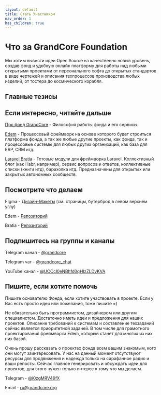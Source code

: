 ```yaml
---
layout: default
title: Стать Участником
nav_order: 1
has_children: true
---
```


# Что за GrandCore Foundation
Мы хотим вывести идеи Open Source на качественно новый уровень, создав фонд и удобную онлайн платформу для работы над любыми открытыми проектами от персонального софта до открытых стандартов в виде чертежей и описания техпроцессов производства любых изделий, от тостера до космического корабля.

## Главные тезисы


## Если интересно, читайте дальше

[Про фонд GrandCore](https://grandcore.org/docs/01-about-grandcore/) - Философия работы фонда и его сервисы. 

[Edem](https://grandcore.org/docs/02-edem/) - Процессовый фреймворк на основе которого будет строиться платформа фонда, а так же любые другие проекты, как фонда, так и процессовые системы для любых других организаций, как база для ERP, CRM итд. 

[Laravel Bratia](https://grandcore.org/docs/03-bratia/) - Готовые модули для фреймворка Laravel. Коллективный блог (как Habr, например), сервис вопросов и ответов, коллективные списки (книги итд), барахолка итд. Предназначены для открытых или закрытых автономных сообществ.    

## Посмотрите что делаем
Figma - [Дизайн-Макеты](https://www.figma.com/file/bUGWimVYcB2JT1HXQtgJfa/11) (см. страницы, бутерброд в левом верхнем углу) 

Edem - [Репозиторий](https://github.com/grandcore/Edem)

Bratia - [Репозиторий](https://github.com/grandcore/Bratia)

## Подпишитесь на группы и каналы
Telegram канал - [@grandcore](https://t.me/grandcore) 

Telegram чат - [@grandcore_chat](https://t.me/grandcore_chat) 

YouTube канал - [@UCCcI0eNBhfd0qHIzZLDvKVA](https://www.youtube.com/channel/UCCcI0eNBhfd0qHIzZLDvKVA) 

## Пишите, если хотите помочь
Пишите основателю Фонда, если хотите участвовать в проекте. 
Если у Вас есть просто идеи или пожелания, тоже пишите =) 

Не обязательно быть программистом, дизайнером или другим специалистом. Достаточно иметь идеи и предложения для наших проектов. Описание требований к системам и составление техзаданий сейчас является приоритетной задачей. В том числе для грамотного проектирования фреймворка Edem, который станет для многих из них них базой.

Очень прошу рассказать о проектах фонда всем вашим знакомым, кого они могут заинтересовать. У нас на данный момент отсутствуют ресурсы для продвижения и надежда только на сарафанное радио и ваши репосты. Сейчас главное генерировать и обсуждать идеи для проектов, для этого нужен только интерес к тому что мы делаем.

Telegram - [@i0zgMRV49fX](https://t.me/i0zgMRV49fX)

Email - [ru@grandcore.org](mailto:ru@grandcore.org)




